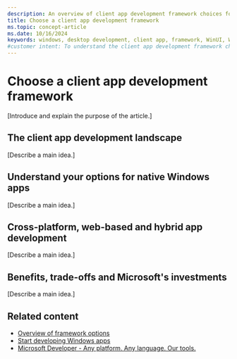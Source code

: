 ```yaml
---
description: An overview of client app development framework choices for Windows developers.
title: Choose a client app development framework
ms.topic: concept-article
ms.date: 10/16/2024
keywords: windows, desktop development, client app, framework, WinUI, WPF, Windows Forms, UWP, web, hybrid, cross-platform
#customer intent: To understand the client app development framework choices available for Windows developers and how to choose the right one for their project with strong opinions.
---
```


# Choose a client app development framework

[Introduce and explain the purpose of the article.]

<!-- Required: Introductory paragraphs (no heading)

Briefly introduce the article and link to the "Overview of framework options" article for more information.

I don't want to overlap with that topic too much.

-->

## The client app development landscape

[Describe a main idea.]

<!-- Required: Main ideas - H2

This shouldn't be much more than a list of the options for Windows, web, hybrid, and cross-platform devs when using Microsoft tools.

-->

## Understand your options for native Windows apps

[Describe a main idea.]

<!-- Required: Main ideas - H2

Add an H3 for each native Windows app development framework: WinUI, WPF, and Windows Forms.

Those sections will describe the framework, its benefits, but primarily when to use it.

-->

## Cross-platform, web-based and hybrid app development

[Describe a main idea.]

<!-- Required: Main ideas - H2

Add an H3 for each type of app development: cross-platform, web-based, and hybrid.

Those sections will very briefly describe the framework, its benefits, and when to use it. I want to keep these sections high-level and focus more on the native Windows options. Clearly state the best use cases for each, perhaps in a TIP or NOTE.

-->

## Benefits, trade-offs and Microsoft's investments

[Describe a main idea.]

<!-- Required: Main ideas - H2

Sections for benefits + trade-offs, MS investments, and perhaps some customer stories or case studies.

Wrap up with a quick summary and a call to action to get started.

The Related content section below can also link to the Ignite session on this topic after it's published.

-->

## Related content

- [Overview of framework options](index.md)
- [Start developing Windows apps](start-here.md)
- [Microsoft Developer - Any platform. Any language. Our tools.](https://developer.microsoft.com/)
